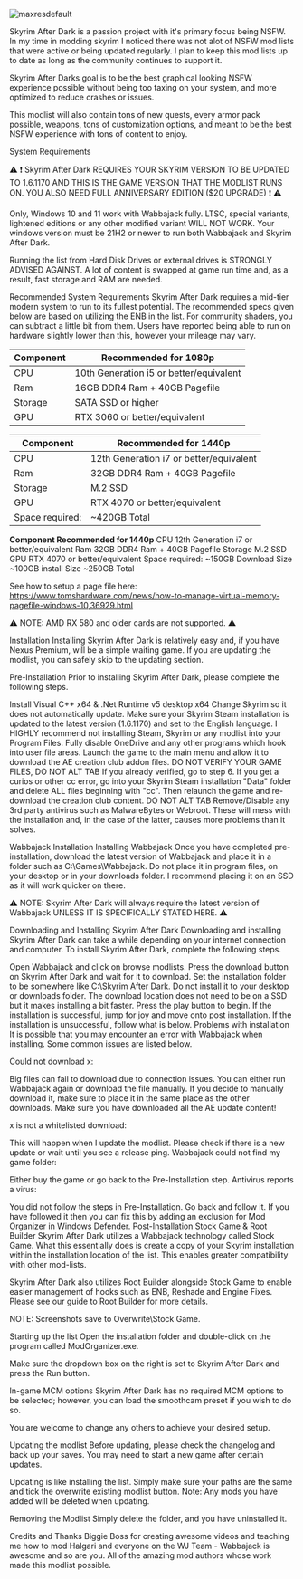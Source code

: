 

![maxresdefault](https://github.com/user-attachments/assets/ea1f6438-0e6b-48c6-a0ed-8413738272ba)



Skyrim After Dark is a passion project with it's primary focus being NSFW. In my time in modding skyrim I noticed there was not alot of NSFW mod lists that were active or being updated regularly. I plan to keep this mod lists up to date as long as the community continues to support it. 

Skyrim After Darks goal is to be the best graphical looking NSFW experience possible without being too taxing on your system, and more optimized to reduce crashes or issues. 

This modlist will also contain tons of new quests, every armor pack possible, weapons, tons of customization options, and meant to be the best NSFW experience with tons of content to enjoy. 

System Requirements


⚠️ ❗ Skyrim After Dark REQUIRES YOUR SKYRIM VERSION TO BE UPDATED TO 1.6.1170 AND THIS IS THE GAME VERSION THAT THE MODLIST RUNS ON. YOU ALSO NEED FULL ANNIVERSARY EDITION ($20 UPGRADE) ❗ ⚠️

Only, Windows 10 and 11 work with Wabbajack fully. LTSC, special variants, lightened editions or any other modified variant WILL NOT WORK. Your windows version must be 21H2 or newer to run both Wabbajack and Skyrim After Dark.

Running the list from Hard Disk Drives or external drives is STRONGLY ADVISED AGAINST. A lot of content is swapped at game run time and, as a result, fast storage and RAM are needed.

Recommended System Requirements
Skyrim After Dark requires a mid-tier modern system to run to its fullest potential. The recommended specs given below are based on utilizing the ENB in the list. For community shaders, you can subtract a little bit from them. Users have reported being able to run on hardware slightly lower than this, however your mileage may vary.


| Component  | Recommended for 1080p|
| ------------- | ------------- |
| CPU  | 10th Generation i5 or better/equivalent |
| Ram  | 16GB DDR4 Ram + 40GB Pagefile  |
| Storage  | SATA SSD or higher  |
| GPU  | RTX 3060 or better/equivalent  |


| Component  | Recommended for 1440p|
| ------------- | ------------- |
| CPU  | 12th Generation i7 or better/equivalent |
| Ram  | 32GB DDR4 Ram + 40GB Pagefile  |
| Storage  | M.2 SSD  |
| GPU  | RTX 4070 or better/equivalent  |
| Space required:  |  ~420GB Total  |

**Component	Recommended for 1440p**
CPU	12th Generation i7 or better/equivalent
Ram	32GB DDR4 Ram + 40GB Pagefile
Storage	M.2 SSD
GPU	RTX 4070 or better/equivalent
Space required: ~150GB Download Size ~100GB install Size ~250GB Total

See how to setup a page file here: https://www.tomshardware.com/news/how-to-manage-virtual-memory-pagefile-windows-10,36929.html

⚠️ NOTE: AMD RX 580 and older cards are not supported. ⚠️

Installation
Installing Skyrim After Dark is relatively easy and, if you have Nexus Premium, will be a simple waiting game. If you are updating the modlist, you can safely skip to the updating section.

Pre-Installation
Prior to installing Skyrim After Dark, please complete the following steps.

Install Visual C++ x64 & .Net Runtime v5 desktop x64
Change Skyrim so it does not automatically update.
Make sure your Skyrim Steam installation is updated to the latest version (1.6.1170) and set to the English language. I HIGHLY recommend not installing Steam, Skyrim or any modlist into your Program Files.
Fully disable OneDrive and any other programs which hook into user file areas.
Launch the game to the main menu and allow it to download the AE creation club addon files. DO NOT VERIFY YOUR GAME FILES, DO NOT ALT TAB If you already verified, go to step 6.
If you get a curios or other cc error, go into your Skyrim Steam installation "Data" folder and delete ALL files beginning with "cc". Then relaunch the game and re-download the creation club content. DO NOT ALT TAB
Remove/Disable any 3rd party antivirus such as MalwareBytes or Webroot. These will mess with the installation and, in the case of the latter, causes more problems than it solves.

Wabbajack Installation
Installing Wabbajack
Once you have completed pre-installation, download the latest version of Wabbajack and place it in a folder such as C:\Games\Wabbajack. Do not place it in program files, on your desktop or in your downloads folder. I recommend placing it on an SSD as it will work quicker on there.

⚠️ NOTE: Skyrim After Dark will always require the latest version of Wabbajack UNLESS IT IS SPECIFICALLY STATED HERE. ⚠️

Downloading and Installing Skyrim After Dark
Downloading and installing Skyrim After Dark can take a while depending on your internet connection and computer. To install Skyrim After Dark, complete the following steps.

Open Wabbajack and click on browse modlists.
Press the download button on Skyrim After Dark and wait for it to download.
Set the installation folder to be somewhere like C:\Skyrim After Dark. Do not install it to your desktop or downloads folder.
The download location does not need to be on a SSD but it makes installing a bit faster.
Press the play button to begin.
If the installation is successful, jump for joy and move onto post installation. If the installation is unsuccessful, follow what is below.
Problems with installation
It is possible that you may encounter an error with Wabbajack when installing. Some common issues are listed below.

Could not download x:

Big files can fail to download due to connection issues. You can either run Wabbajack again or download the file manually. If you decide to manually download it, make sure to place it in the same place as the other downloads.
Make sure you have downloaded all the AE update content!

x is not a whitelisted download:

This will happen when I update the modlist. Please check if there is a new update or wait until you see a release ping.
Wabbajack could not find my game folder:

Either buy the game or go back to the Pre-Installation step.
Antivirus reports a virus:

You did not follow the steps in Pre-Installation. Go back and follow it.
If you have followed it then you can fix this by adding an exclusion for Mod Organizer in Windows Defender.
Post-Installation
Stock Game & Root Builder
Skyrim After Dark utilizes a Wabbajack technology called Stock Game. What this essentially does is create a copy of your Skyrim installation within the installation location of the list. This enables greater compatibility with other mod-lists.

Skyrim After Dark also utilizes Root Builder alongside Stock Game to enable easier management of hooks such as ENB, Reshade and Engine Fixes. Please see our guide to Root Builder for more details.

NOTE: Screenshots save to Overwrite\Stock Game.

Starting up the list
Open the installation folder and double-click on the program called ModOrganizer.exe.

Make sure the dropdown box on the right is set to Skyrim After Dark and press the Run button.

In-game MCM options
Skyrim After Dark has no required MCM options to be selected; however, you can load the smoothcam preset if you wish to do so.

You are welcome to change any others to achieve your desired setup.

Updating the modlist
Before updating, please check the changelog and back up your saves. You may need to start a new game after certain updates.

Updating is like installing the list. Simply make sure your paths are the same and tick the overwrite existing modlist button. Note: Any mods you have added will be deleted when updating.

Removing the Modlist
Simply delete the folder, and you have uninstalled it.

Credits and Thanks
Biggie Boss for creating awesome videos and teaching me how to mod
Halgari and everyone on the WJ Team - Wabbajack is awesome and so are you.
All of the amazing mod authors whose work made this modlist possible.
